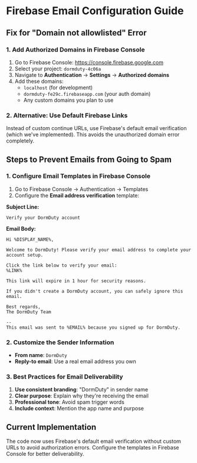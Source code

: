 # Firebase Email Configuration Guide

## Fix for "Domain not allowlisted" Error

### 1. Add Authorized Domains in Firebase Console

1. Go to Firebase Console: https://console.firebase.google.com
2. Select your project: `dormduty-4c06a`
3. Navigate to **Authentication** → **Settings** → **Authorized domains**
4. Add these domains:
   - `localhost` (for development)
   - `dormduty-fe29c.firebaseapp.com` (your auth domain)
   - Any custom domains you plan to use

### 2. Alternative: Use Default Firebase Links

Instead of custom continue URLs, use Firebase's default email verification (which we've implemented).
This avoids the unauthorized domain error completely.

## Steps to Prevent Emails from Going to Spam

### 1. Configure Email Templates in Firebase Console

1. Go to Firebase Console → Authentication → Templates
2. Configure the **Email address verification** template:

**Subject Line:**
```
Verify your DormDuty account
```

**Email Body:**
```
Hi %DISPLAY_NAME%,

Welcome to DormDuty! Please verify your email address to complete your account setup.

Click the link below to verify your email:
%LINK%

This link will expire in 1 hour for security reasons.

If you didn't create a DormDuty account, you can safely ignore this email.

Best regards,
The DormDuty Team

--
This email was sent to %EMAIL% because you signed up for DormDuty.
```

### 2. Customize the Sender Information

- **From name**: `DormDuty`
- **Reply-to email**: Use a real email address you own

### 3. Best Practices for Email Deliverability

1. **Use consistent branding**: "DormDuty" in sender name
2. **Clear purpose**: Explain why they're receiving the email
3. **Professional tone**: Avoid spam trigger words
4. **Include context**: Mention the app name and purpose

## Current Implementation

The code now uses Firebase's default email verification without custom URLs to avoid authorization errors.
Configure the templates in Firebase Console for better deliverability.
